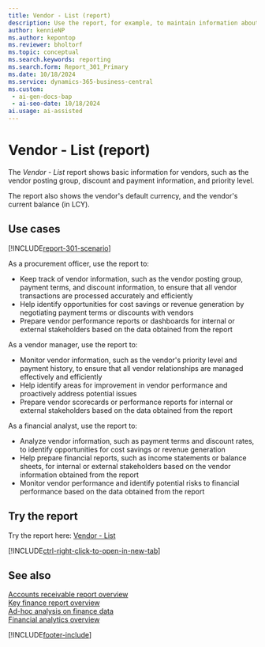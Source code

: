 ```yaml
---
title: Vendor - List (report)
description: Use the report, for example, to maintain information about the vendor
author: kennieNP
ms.author: kepontop
ms.reviewer: bholtorf
ms.topic: conceptual
ms.search.keywords: reporting
ms.search.form: Report_301_Primary
ms.date: 10/18/2024
ms.service: dynamics-365-business-central
ms.custom:
 - ai-gen-docs-bap
 - ai-seo-date: 10/18/2024
ai.usage: ai-assisted
---
```


# Vendor - List (report)

The *Vendor - List* report shows basic information for vendors, such as the vendor posting group, discount and payment information, and priority level. 

The report also shows the vendor's default currency, and the vendor's current balance (in LCY). 


## Use cases

[!INCLUDE[report-301-scenario](../includes/report-301-scenario-include.md)]

<!-- 
Prompt
Below is a report in an ERP system. Provide 3-4 use cases for different personas working with procurement.
Format like this:    
  
As a <persona>, use the report to    
* use case 1  
* use case 2    

Do not capitalize the persona names. 

## Report name
Vendor - List

### What the report does
The *Vendor - List* report shows basic information for vendors, such as the vendor posting group, discount and payment information, and priority level. 
The report also shows the vendor's default currency, and the vendor's current balance (in LCY). 

### Use cases
Use the report, for example, to maintain information about the vendor
This report is useful for maintaining and managing vendor information effectively.

Please include your data sources and URLs

-->

As a procurement officer, use the report to:
* Keep track of vendor information, such as the vendor posting group, payment terms, and discount information, to ensure that all vendor transactions are processed accurately and efficiently
* Help identify opportunities for cost savings or revenue generation by negotiating payment terms or discounts with vendors
* Prepare vendor performance reports or dashboards for internal or external stakeholders based on the data obtained from the report

As a vendor manager, use the report to:
* Monitor vendor information, such as the vendor's priority level and payment history, to ensure that all vendor relationships are managed effectively and efficiently
* Help identify areas for improvement in vendor performance and proactively address potential issues
* Prepare vendor scorecards or performance reports for internal or external stakeholders based on the data obtained from the report

As a financial analyst, use the report to:
* Analyze vendor information, such as payment terms and discount rates, to identify opportunities for cost savings or revenue generation
* Help prepare financial reports, such as income statements or balance sheets, for internal or external stakeholders based on the vendor information obtained from the report
* Monitor vendor performance and identify potential risks to financial performance based on the data obtained from the report


## Try the report

Try the report here: [Vendor - List](https://businesscentral.dynamics.com?report=301)

[!INCLUDE[ctrl-right-click-to-open-in-new-tab](../includes/ctrl-right-click-to-open-in-new-tab.md)]


## See also

[Accounts receivable report overview](../receivables-reports.md)  
[Key finance report overview](../finance-reports.md)  
[Ad-hoc analysis on finance data](../ad-hoc-analysis-finance.md)  
[Financial analytics overview](../bi.md)  

[!INCLUDE[footer-include](../includes/footer-banner.md)]